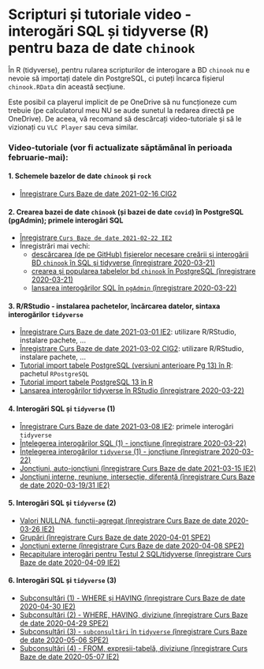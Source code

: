# Scripturi și tutoriale video - interogări SQL și tidyverse (R) pentru baza de date `chinook`

În R (tidyverse), pentru rularea scripturilor de interogare a BD `chinook` nu e nevoie să importați datele din PostgreSQL, ci puteți încarca fișierul `chinook.RData` din această secțiune.

Este posibil ca playerul implicit de pe OneDrive să nu funcționeze cum trebuie (pe calculatorul meu NU se aude sunetul la redarea directă pe OneDrive). De aceea, vă recomand să descărcați video-tutoriale și să le vizionați cu `VLC Player` sau ceva similar.

### Video-tutoriale (vor fi actualizate săptămânal în perioada februarie-mai):

#### 1. Schemele bazelor de date `chinook` și `rock`
- [Înregistrare Curs Baze de date 2021-02-16 CIG2](https://1drv.ms/v/s!AgPvmBEDzTOSitoIaNVx3kQboMWJWA?e=AauM6b)

#### 2. Crearea bazei de date `chinook` (și bazei de date `covid`) în PostgreSQL (pgAdmin); primele interogări SQL
- [Înregistrare `Curs Baze de date 2021-02-22 IE2`](https://1drv.ms/v/s!AgPvmBEDzTOSitxnFsPiIxcDHqainw?e=WtiiA5)
- Înregistrări mai vechi:
  - [descărcarea (de pe GitHub) fișierelor necesare creării și interogării BD `chinook` în SQL și tidyverse (înregistrare 2020-03-21)](https://1drv.ms/v/s!AgPvmBEDzTOSibR5SGeJMSwR4rqCJA?e=tseYlJ)
  - [crearea și popularea tabelelor bd `chinook` în PostgreSQL (înregistrare 2020-03-21)](https://1drv.ms/v/s!AgPvmBEDzTOSibR6MiHulPoMzD0f2g?e=nWPfr1)
  - [lansarea interogărilor SQL în `pgAdmin` (înregistrare 2020-03-22)](https://1drv.ms/v/s!AgPvmBEDzTOSibUAE_zQuzc3CMUaeg?e=ydheXU)

#### 3. R/RStudio - instalarea pachetelor, încărcarea datelor, sintaxa interogărilor `tidyverse`
- [Înregistrare Curs Baze de date 2021-03-01 IE2](https://1drv.ms/u/s!AgPvmBEDzTOSit1IWqrgDpNBVAjfWw?e=Gnacwa): utilizare R/RStudio, instalare pachete, ...
- [Înregistrare Curs Baze de date 2021-03-02 CIG2](https://1drv.ms/v/s!AgPvmBEDzTOSit1nwOFArzZExPslZQ?e=tTpt6w): utilizare R/RStudio, instalare pachete, ...
- [Tutorial import tabele PostgreSQL (versiuni anterioare Pg 13) în R](https://1drv.ms/v/s!AgPvmBEDzTOSit5l4-Z4bhGzSn0iwQ?e=nVbOfu): pachetul `RPostgreSQL`
- [Tutorial import tabele PostgreSQL 13 în R](https://1drv.ms/u/s!AgPvmBEDzTOSit5mOwPM5StvNvJHRg?e=fNlvHu)
- [Lansarea interogărilor tidyverse în RStudio (înregistrare 2020-03-22)](https://1drv.ms/v/s!AgPvmBEDzTOSibUEiYNYUCEjl1isFg?e=uiNRqz)

#### 4. Interogări SQL și `tidyverse` (1)
- [Înregistrare Curs Baze de date 2021-03-08 IE2](https://1drv.ms/u/s!AgPvmBEDzTOSit1op8PpdNxnpjFIYQ?e=YKLleZ): primele interogări `tidyverse`
- [Înțelegerea interogărilor SQL (1) - joncțiune (înregistrare 2020-03-22)](https://1drv.ms/v/s!AgPvmBEDzTOSibUG_8zl5QP6-oVjRA?e=lnNgma)
- [Înțelegerea interogărilor `tidyverse` (1) - joncțiune (înregistrare 2020-03-22)](https://1drv.ms/v/s!AgPvmBEDzTOSibUJ-fqM7oT9bsZS0Q?e=2YfFj1)
- [Joncțiuni, auto-joncțiuni (înregistrare Curs Baze de date 2021-03-15 IE2)](https://1drv.ms/v/s!AgPvmBEDzTOSibgwS8QZcO1xRb5JbQ?e=j007Qs)
- [Joncțiuni interne, reuniune, intersecție, diferență (înregistrare Curs Baze de date 2020-03-19/31 IE2)](https://1drv.ms/v/s!AgPvmBEDzTOSibgwS8QZcO1xRb5JbQ?e=j007Qs)

#### 5. Interogări SQL și `tidyverse` (2)
- [Valori NULL/NA, funcții-agregat (înregistrare Curs Baze de date 2020-03-26 IE2)](https://1drv.ms/v/s!AgPvmBEDzTOSibgx4cNAV8WpxFEtuQ?e=ej2Xs4)
- [Grupări (înregistrare Curs Baze de date 2020-04-01 SPE2)](https://1drv.ms/v/s!AgPvmBEDzTOSibgymaBsvIcuW5XBsA?e=N3CbYZ)
- [Joncțiuni externe (înregistrare Curs Baze de date 2020-04-08 SPE2)](https://1drv.ms/v/s!AgPvmBEDzTOSibpEZ9P2bbilqbWl2Q?e=Q1m9YI)
- [Recapitulare interogări pentru Testul 2 SQL/tidyverse (înregistrare Curs Baze de date 2020-04-09 IE2)](https://1drv.ms/v/s!AgPvmBEDzTOSibor-10d569CT8vxzw?e=yq2TCY)

#### 6. Interogări SQL și `tidyverse` (3)
- [Subconsultări (1) - WHERE și HAVING (înregistrare Curs Baze de date 2020-04-30 IE2)](https://1drv.ms/v/s!AgPvmBEDzTOSicEgYR6T3tc6FKZR1w?e=S36fBa)
- [Subconsultări (2) - WHERE, HAVING, diviziune (înregistrare Curs Baze de date 2020-04-29 SPE2)](https://1drv.ms/v/s!AgPvmBEDzTOSicEi6FoXT0PN4F44oA?e=RG8NRF)
- [Subconsultări (3) - `subconsultări` în `tidyverse` (înregistrare Curs Baze de date 2020-05-06 SPE2)](https://1drv.ms/v/s!AgPvmBEDzTOSicFSFSMgCtRtpk8ePw?e=5TBCbi)
- [Subconsultări (4) - FROM, expresii-tabelă, diviziune (înregistrare Curs Baze de date 2020-05-07 IE2)](https://1drv.ms/v/s!AgPvmBEDzTOSicFYSVWz67d_Vvx_bg?e=cJfixR)
